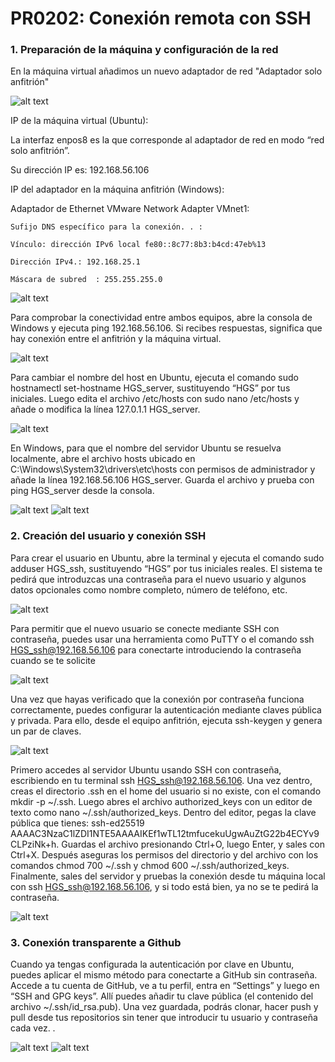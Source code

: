 # PR0202: Conexión remota con SSH
### 1. Preparación de la máquina y configuración de la red
En la máquina virtual añadimos un nuevo adaptador de red "Adaptador solo anfitrión"

![alt text](adaptador.png)

IP de la máquina virtual (Ubuntu):

La interfaz enpos8 es la que corresponde al adaptador de red en modo “red solo anfitrión”.

Su dirección IP es: 192.168.56.106

IP del adaptador en la máquina anfitrión (Windows):

  Adaptador de Ethernet VMware Network Adapter VMnet1:

    Sufijo DNS específico para la conexión. . :

    Vínculo: dirección IPv6 local fe80::8c77:8b3:b4cd:47eb%13

    Dirección IPv4.: 192.168.25.1

    Máscara de subred  : 255.255.255.0
  

![alt text](ipa.png)

Para comprobar la conectividad entre ambos equipos, abre la consola de Windows y ejecuta ping 192.168.56.106. Si recibes respuestas, significa que hay conexión entre el anfitrión y la máquina virtual.

![alt text](conectividad.png)

Para cambiar el nombre del host en Ubuntu, ejecuta el comando sudo hostnamectl set-hostname HGS_server, sustituyendo “HGS” por tus iniciales. Luego edita el archivo /etc/hosts con sudo nano /etc/hosts y añade o modifica la línea 127.0.1.1 HGS_server.

![alt text](hosts.png)

En Windows, para que el nombre del servidor Ubuntu se resuelva localmente, abre el archivo hosts ubicado en C:\Windows\System32\drivers\etc\hosts con permisos de administrador y añade la línea 192.168.56.106 HGS_server. Guarda el archivo y prueba con ping HGS_server desde la consola.

![alt text](hosts2.png)
![alt text](pingHGS.png)


### 2. Creación del usuario y conexión SSH

Para crear el usuario en Ubuntu, abre la terminal y ejecuta el comando sudo adduser HGS_ssh, sustituyendo “HGS” por tus iniciales reales. El sistema te pedirá que introduzcas una contraseña para el nuevo usuario y algunos datos opcionales como nombre completo, número de teléfono, etc.

![alt text](adduser.png)


Para permitir que el nuevo usuario se conecte mediante SSH 
con contraseña, puedes usar una herramienta como PuTTY o el
 comando ssh HGS_ssh@192.168.56.106 para conectarte
  introduciendo la contraseña cuando se te solicite

![alt text](HGSssh.png)

Una vez que hayas verificado que la conexión por contraseña 
funciona correctamente, puedes configurar la autenticación
mediante claves pública y privada. Para ello, desde el 
equipo anfitrión, ejecuta ssh-keygen y genera un par de 
claves.
 
 ![alt text](clavessh.png)

Primero accedes al servidor Ubuntu usando SSH con contraseña, escribiendo en tu terminal ssh HGS_ssh@192.168.56.106. Una vez dentro, creas el directorio .ssh en el home del usuario si no existe, con el comando mkdir -p ~/.ssh. Luego abres el archivo authorized_keys con un editor de texto como nano ~/.ssh/authorized_keys. Dentro del editor, pegas la clave pública que tienes: ssh-ed25519 AAAAC3NzaC1lZDI1NTE5AAAAIKEf1wTL12tmfucekuUgwAuZtG22b4ECYv9CLPziNk+h. Guardas el archivo presionando Ctrl+O, luego Enter, y sales con Ctrl+X. Después aseguras los permisos del directorio y del archivo con los comandos chmod 700 ~/.ssh y chmod 600 ~/.ssh/authorized_keys. Finalmente, sales del servidor y pruebas la conexión desde tu máquina local con ssh HGS_ssh@192.168.56.106, y si todo está bien, ya no se te pedirá la contraseña.

 ![alt text](sincontraseña.png)

### 3. Conexión transparente a Github


Cuando ya tengas configurada la autenticación por clave en Ubuntu, puedes aplicar el mismo método para conectarte a GitHub sin contraseña. Accede a tu cuenta de GitHub, ve a tu perfil, entra en “Settings” y luego en “SSH and GPG keys”. Allí puedes añadir tu clave pública (el contenido del archivo ~/.ssh/id_rsa.pub). Una vez guardada, podrás clonar, hacer push y pull desde tus repositorios sin tener que introducir tu usuario y contraseña cada vez.
.

 ![alt text](sshgithub.png)
 ![alt text](sshgit.png)

```
